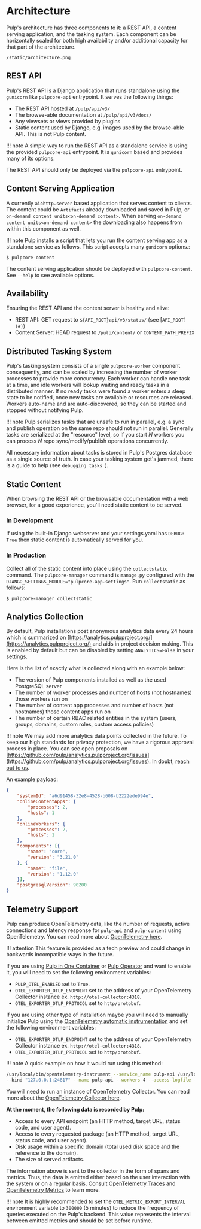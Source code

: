 # Architecture

Pulp's architecture has three components to it: a REST API, a content serving application, and the
tasking system. Each component can be horizontally scaled for both high availability and/or
additional capacity for that part of the architecture.

```
/static/architecture.png
```

## REST API

Pulp's REST API is a Django application that runs standalone using the `gunicorn` like
`pulpcore-api` entrypoint. It serves the following things:

- The REST API hosted at `/pulp/api/v3/`
- The browse-able documentation at `/pulp/api/v3/docs/`
- Any viewsets or views provided by plugins
- Static content used by Django, e.g. images used by the browse-able API. This is not Pulp content.

!!! note
    A simple way to run the REST API as a standalone service is using the provided `pulpcore-api`
    entrypoint. It is `gunicorn` based and provides many of its options.


The REST API should only be deployed via the `pulpcore-api` entrypoint.

## Content Serving Application

A currently `aiohttp.server` based application that serves content to clients. The content could
be `Artifacts` already downloaded and saved in Pulp, or
`on-demand content units<on-demand content>`. When serving
`on-demand content units<on-demand content>` the downloading also happens from within this
component as well.

!!! note
    Pulp installs a script that lets you run the content serving app as a standalone service as
    follows. This script accepts many `gunicorn` options.:

```
$ pulpcore-content
```

The content serving application should be deployed with `pulpcore-content`. See `--help` to see
available options.

## Availability

Ensuring the REST API and the content server is healthy and alive:

- REST API: GET request to `${API_ROOT}api/v3/status/` (see [`API_ROOT](#)`)
- Content Server: HEAD request to `/pulp/content/` or `CONTENT_PATH_PREFIX`

## Distributed Tasking System

Pulp's tasking system consists of a single `pulpcore-worker` component consequently, and can be
scaled by increasing the number of worker processes to provide more concurrency. Each worker can
handle one task at a time, and idle workers will lookup waiting and ready tasks in a distributed
manner. If no ready tasks were found a worker enters a sleep state to be notified, once new tasks
are available or resources are released.  Workers auto-name and are auto-discovered, so they can be
started and stopped without notifying Pulp.

!!! note
    Pulp serializes tasks that are unsafe to run in parallel, e.g. a sync and publish operation on
    the same repo should not run in parallel. Generally tasks are serialized at the "resource" level, so
    if you start *N* workers you can process *N* repo sync/modify/publish operations concurrently.


All necessary information about tasks is stored in Pulp's Postgres database as a single source of
truth. In case your tasking system get's jammed, there is a guide to help (see `debugging tasks `).

## Static Content

When browsing the REST API or the browsable documentation with a web browser, for a good experience,
you'll need static content to be served.

### In Development

If using the built-in Django webserver and your settings.yaml has `DEBUG: True` then static
content is automatically served for you.

### In Production

Collect all of the static content into place using the `collectstatic` command. The
`pulpcore-manager` command is `manage.py` configured with the
`DJANGO_SETTINGS_MODULE="pulpcore.app.settings"`. Run `collectstatic` as follows:

```
$ pulpcore-manager collectstatic
```

## Analytics Collection

By default, Pulp installations post anonymous analytics data every 24 hours which is summarized on
[https://analytics.pulpproject.org/](https://analytics.pulpproject.org/) and aids in project decision making. This is enabled by
default but can be disabled by setting `ANALYTICS=False` in your settings.

Here is the list of exactly what is collected along with an example below:

- The version of Pulp components installed as well as the used PostgreSQL server
- The number of worker processes and number of hosts (not hostnames) those workers run on
- The number of content app processes and number of hosts (not hostnames) those content apps run on
- The number of certain RBAC related entities in the system (users, groups, domains, custom roles,
  custom access policies)

!!! note
    We may add more analytics data points collected in the future. To keep our high standards for
    privacy protection, we have a rigorous approval process in place. You can see open proposals on
    [https://github.com/pulp/analytics.pulpproject.org/issues](https://github.com/pulp/analytics.pulpproject.org/issues). In doubt,
    [reach out to us](https://pulpproject.org/get_involved/).


An example payload:

```json
{
    "systemId": "a6d91458-32e8-4528-b608-b2222ede994e",
    "onlineContentApps": {
        "processes": 2,
        "hosts": 1
    },
    "onlineWorkers": {
        "processes": 2,
        "hosts": 1
    },
    "components": [{
        "name": "core",
        "version": "3.21.0"
    }, {
        "name": "file",
        "version": "1.12.0"
    }],
    "postgresqlVersion": 90200
}
```



## Telemetry Support

Pulp can produce OpenTelemetry data, like the number of requests, active connections and latency response for
`pulp-api` and `pulp-content` using OpenTelemetry. You can read more about
[OpenTelemetry here](https://opentelemetry.io).

!!! attention
    This feature is provided as a tech preview and could change in backwards incompatible
    ways in the future.

If you are using [Pulp in One Container](https://pulpproject.org/pulp-in-one-container/) or [Pulp Operator](https://docs.pulpproject.org/pulp_operator/) and want to enable it, you will need to set the following
environment variables:

- `PULP_OTEL_ENABLED` set to `True`.
- `OTEL_EXPORTER_OTLP_ENDPOINT` set to the address of your OpenTelemetry Collector instance
  ex. `http://otel-collector:4318`.
- `OTEL_EXPORTER_OTLP_PROTOCOL` set to `http/protobuf`.

If you are using other type of installation maybe you will need to manually initialize Pulp using the
[OpenTelemetry automatic instrumentation](https://opentelemetry.io/docs/instrumentation/python/getting-started/#instrumentation)
and set the following environment variables:

- `OTEL_EXPORTER_OTLP_ENDPOINT` set to the address of your OpenTelemetry Collector instance
  ex. `http://otel-collector:4318`.
- `OTEL_EXPORTER_OTLP_PROTOCOL` set to `http/protobuf`.

!!! note
    A quick example on how it would run using this method:

```bash
/usr/local/bin/opentelemetry-instrument --service_name pulp-api /usr/local/bin/pulpcore-api \
--bind "127.0.0.1:24817" --name pulp-api --workers 4 --access-logfile -
```


You will need to run an instance of OpenTelemetry Collector. You can read more about the [OpenTelemetry
Collector here](https://opentelemetry.io/docs/collector/).

**At the moment, the following data is recorded by Pulp:**

- Access to every API endpoint (an HTTP method, target URL, status code, and user agent).
- Access to every requested package (an HTTP method, target URL, status code, and user agent).
- Disk usage within a specific domain (total used disk space and the reference to the domain).
- The size of served artifacts.

The information above is sent to the collector in the form of spans and metrics. Thus, the data is
emitted either based on the user interaction with the system or on a regular basis. Consult
[OpenTelemetry Traces](https://opentelemetry.io/docs/concepts/signals/traces/) and
[OpenTelemetry Metrics](https://opentelemetry.io/docs/concepts/signals/metrics/) to learn more.

!!! note
    It is highly recommended to set the [`OTEL_METRIC_EXPORT_INTERVAL`](https://opentelemetry.io/docs/specs/otel/configuration/sdk-environment-variables/#periodic-exporting-metricreader)
    environment variable to `300000` (5 minutes) to reduce the frequency of queries executed on the
    Pulp's backend. This value represents the interval between emitted metrics and should be set
    before runtime.

